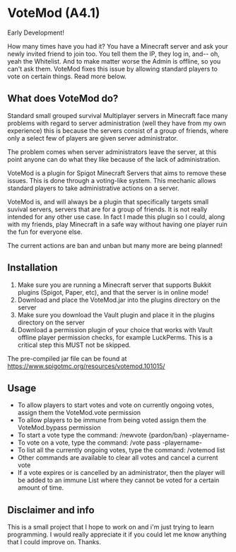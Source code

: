 # VoteMod (A4.1)
Early Development!

How many times have you had it? You have a Minecraft server and ask your newly invited friend to join too. You tell them the IP, they log in, and-- oh, yeah the Whitelist. And to make matter worse the Admin is offline, so you can't ask them. VoteMod fixes this issue by allowing standard players to vote on certain things. Read more below.

## What does VoteMod do?
Standard small grouped survival Multiplayer servers in Minecraft face many problems with regard to server administration (well they have from my own experience) this is because the servers consist of a group of friends, where only a select few of players are given server administrator.

The problem comes when server administrators leave the server, at this point anyone can do what they like because of the lack of administration.

VoteMod is a plugin for Spigot Minecraft Servers that aims to remove these issues. This is done through a voting-like system. This mechanic allows standard players to take administrative actions on a server.

VoteMod is, and will always be a plugin that specifically targets small suvival servers, servers that are for a group of friends. It is not really intended for any other use case. In fact I made this plugin so I could, along with my friends, play Minecraft in a safe way without having one player ruin the fun for everyone else.

The current actions are ban and unban but many more are being planned!

## Installation
1. Make sure you are running a Minecraft server that supports Bukkit plugins (Spigot, Paper, etc), and that the server is in online mode!
2. Download and place the VoteMod.jar into the plugins directory on the server
3. Make sure you download the Vault plugin and place it in the plugins directory on the server
4. Download a permission plugin of your choice that works with Vault offline player permission checks, for example LuckPerms. This is a critical step this MUST not be skipped.

The pre-compiled jar file can be found at https://www.spigotmc.org/resources/votemod.101015/
## Usage
- To allow players to start votes and vote on currently ongoing votes, assign them the VoteMod.vote permission
- To allow players to be immune from being voted assign them the VoteMod.bypass permission
- To start a vote type the command: /newvote {pardon/ban} -playername-
- To vote on a vote, type the command: /vote pass -playername-
- To list all the currently ongoing votes, type the command: /votemod list
- Other commands are available to clear all votes and cancel a current vote
- If a vote expires or is cancelled by an administrator, then the player will be added to an immune List where they cannot be voted for a certain amount of time.

## Disclaimer and info
This is a small project that I hope to work on and i'm just trying to learn programming. I would really appreciate it if you could let me know anything that I could improve on. Thanks.


